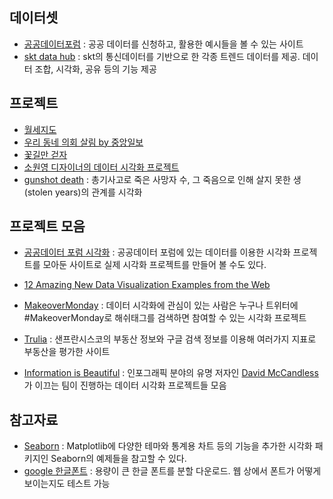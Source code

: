 ## 데이터셋

- [공공데이터포럼](https://www.data.go.kr/) : 공공 데이터를 신청하고, 활용한 예시들을 볼 수 있는 사이트
- [skt data hub](https://www.bigdatahub.co.kr/product/list.do?event_type=TPREMIUM) : skt의 통신데이터를 기반으로 한 각종 트렌드 데이터를 제공. 데이터 조합, 시각화, 공유 등의 기능 제공


## 프로젝트

- [월세지도](http://wolse.curzy.me/)
- [우리 동네 의회 살림 by 중앙일보](http://news.joins.com/DigitalSpecial/298)
- [꽃길만 걷자](https://github.com/FloweryRoads)
- [소원영 디자이너의 데이터 시각화 프로젝트](http://wonyoung.so/)
- [gunshot death](https://guns.periscopic.com/?year=2013) : 총기사고로 죽은 사망자 수, 그 죽음으로 인해 살지 못한 생(stolen years)의 관계를 시각화



## 프로젝트 모음

- [공공데이터 포럼 시각화](https://www.data.go.kr/useCase/visualization/index.do) : 공공데이터 포럼에 있는 데이터를 이용한 시각화 프로젝트를 모아둔 사이트로 실제 시각화 프로젝트를 만들어 볼 수도 있다. 

- [12 Amazing New Data Visualization Examples from the Web](https://infogram.com/blog/12-amazing-new-data-visualization-examples-web/)

- [MakeoverMonday](https://blog.naver.com/datageeks/221056662768) : 데이터 시각화에 관심이 있는 사람은 누구나 트위터에 #MakeoverMonday로 해쉬태그를 검색하면 참여할 수 있는 시각화 프로젝트

- [Trulia](https://www.trulia.com/) : 샌프란시스코의 부동산 정보와 구글 검색 정보를 이용해 여러가지 지표로 부동산을 평가한 사이트

- [Information is Beautiful](https://informationisbeautiful.net/) : 인포그래픽 분야의 유명 저자인 [David McCandless](http://www.davidmccandless.com/)가 이끄는 팀이 진행하는 데이터 시각화 프로젝트들 모음 

  
## 참고자료

- [Seaborn](http://seaborn.pydata.org/examples/) : Matplotlib에 다양한 테마와 통계용 차트 등의 기능을 추가한 시각화 패키지인 Seaborn의 예제들을 참고할 수 있다. 
- [google 한글폰트](https://googlefonts.github.io/korean/) : 용량이 큰 한글 폰트를 분할 다운로드. 웹 상에서 폰트가 어떻게 보이는지도 테스트 가능